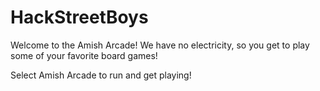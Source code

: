 # HackStreetBoys

Welcome to the Amish Arcade!  We have no electricity, so you get to play some of your favorite board games!


Select Amish Arcade to run and get playing!


